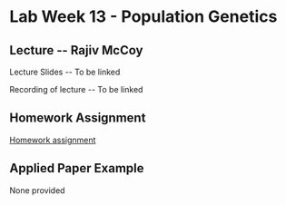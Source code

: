 # Lab Week 13 - Population Genetics

## Lecture -- Rajiv McCoy

Lecture Slides -- To be linked

Recording of lecture -- To be linked

## Homework Assignment

[Homework assignment](https://bxlab.github.io/cmdb-quantbio/assignments/lab/population_genetics/assignment/)

## Applied Paper Example

None provided
